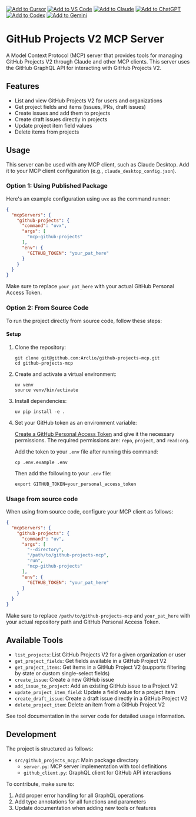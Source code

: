 [![Add to Cursor](https://fastmcp.me/badges/cursor_dark.svg)](https://fastmcp.me/MCP/Details/1021/github-projects-v2)
[![Add to VS Code](https://fastmcp.me/badges/vscode_dark.svg)](https://fastmcp.me/MCP/Details/1021/github-projects-v2)
[![Add to Claude](https://fastmcp.me/badges/claude_dark.svg)](https://fastmcp.me/MCP/Details/1021/github-projects-v2)
[![Add to ChatGPT](https://fastmcp.me/badges/chatgpt_dark.svg)](https://fastmcp.me/MCP/Details/1021/github-projects-v2)
[![Add to Codex](https://fastmcp.me/badges/codex_dark.svg)](https://fastmcp.me/MCP/Details/1021/github-projects-v2)
[![Add to Gemini](https://fastmcp.me/badges/gemini_dark.svg)](https://fastmcp.me/MCP/Details/1021/github-projects-v2)

# GitHub Projects V2 MCP Server

A Model Context Protocol (MCP) server that provides tools for managing GitHub
Projects V2 through Claude and other MCP clients. This server uses the GitHub
GraphQL API for interacting with GitHub Projects V2.

## Features

- List and view GitHub Projects V2 for users and organizations
- Get project fields and items (issues, PRs, draft issues)
- Create issues and add them to projects
- Create draft issues directly in projects
- Update project item field values
- Delete items from projects

## Usage

This server can be used with any MCP client, such as Claude Desktop. Add it to
your MCP client configuration (e.g., `claude_desktop_config.json`).

### Option 1: Using Published Package

Here's an example configuration using `uvx` as the command runner:

```json
{
  "mcpServers": {
    "github-projects": {
      "command": "uvx",
      "args": [
        "mcp-github-projects"
      ],
      "env": {
        "GITHUB_TOKEN": "your_pat_here"
      }
    }
  }
}
```

Make sure to replace `your_pat_here` with your actual GitHub Personal Access
Token.

### Option 2: From Source Code

To run the project directly from source code, follow these steps:

#### Setup

1. Clone the repository:

   ```
   git clone git@github.com:Arclio/github-projects-mcp.git
   cd github-projects-mcp
   ```

2. Create and activate a virtual environment:

   ```
   uv venv
   source venv/bin/activate
   ```

3. Install dependencies:

   ```
   uv pip install -e .
   ```

4. Set your GitHub token as an environment variable:

   [Create a GitHub Personal Access Token](https://github.com/settings/personal-access-tokens/new) and give it the necessary permissions.
   The required permissions are: `repo`, `project`, and `read:org`.


   Add the token to your `.env` file after running this command:

   ```
   cp .env.example .env
   ```

   Then add the following to your `.env` file:

   ```
   export GITHUB_TOKEN=your_personal_access_token
   ```

### Usage from source code

  When using from source code, configure your MCP client as follows:

  ```json
  {
    "mcpServers": {
      "github-projects": {
        "command": "uv",
        "args": [
          "--directory",
          "/path/to/github-projects-mcp",
          "run",
          "mcp-github-projects"
        ],
        "env": {
          "GITHUB_TOKEN": "your_pat_here"
        }
      }
    }
  }
  ```

  Make sure to replace `/path/to/github-projects-mcp` and `your_pat_here` with
  your actual repository path and GitHub Personal Access Token.

## Available Tools

- `list_projects`: List GitHub Projects V2 for a given organization or user
- `get_project_fields`: Get fields available in a GitHub Project V2
- `get_project_items`: Get items in a GitHub Project V2 (supports filtering by
  state or custom single-select fields)
- `create_issue`: Create a new GitHub issue
- `add_issue_to_project`: Add an existing GitHub issue to a Project V2
- `update_project_item_field`: Update a field value for a project item
- `create_draft_issue`: Create a draft issue directly in a GitHub Project V2
- `delete_project_item`: Delete an item from a GitHub Project V2

See tool documentation in the server code for detailed usage information.

## Development

The project is structured as follows:

- `src/github_projects_mcp/`: Main package directory
  - `server.py`: MCP server implementation with tool definitions
  - `github_client.py`: GraphQL client for GitHub API interactions

To contribute, make sure to:

1. Add proper error handling for all GraphQL operations
2. Add type annotations for all functions and parameters
3. Update documentation when adding new tools or features
